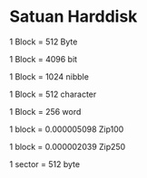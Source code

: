 # Satuan Harddisk

1 Block = 512 Byte

1 Block = 4096 bit

1 Block = 1024 nibble

1 Block = 512 character

1 Block = 256 word

1 block = 0.000005098 Zip100

1 block = 0.000002039 Zip250


1 sector = 512 byte
